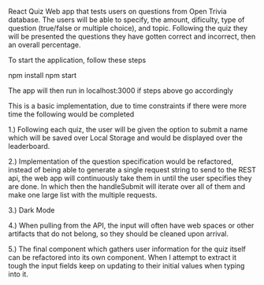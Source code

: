 React Quiz Web app that tests users on questions from Open Trivia database. The users will be able to specify, the amount, dificulty, type of question (true/false or multiple choice), and topic. Following the quiz they will be presented the questions they have gotten correct and incorrect, then an overall percentage.

To start the application, follow these steps

npm install
npm start

The app will then run in localhost:3000 if steps above go accordingly

This is a basic implementation, due to time constraints if there were more time the following would be completed

1.) Following each quiz, the user will be given the option to submit a name which will be saved over Local Storage and would be displayed over the leaderboard.

2.) Implementation of the question specification would be refactored, instead of being able to generate a single request string to send to the REST api, the web app will continuously take them in until the user specifies they are done. In which then the handleSubmit will iterate over all of them and make one large list with the multiple requests.

3.) Dark Mode

4.) When pulling from the API, the input will often have web spaces or other artifacts that do not belong, so they should be cleaned upon arrival.

5.) The final component which gathers user information for the quiz itself can be refactored into its own component. When I attempt to extract it tough the input fields keep on updating to their initial values when typing into it. 